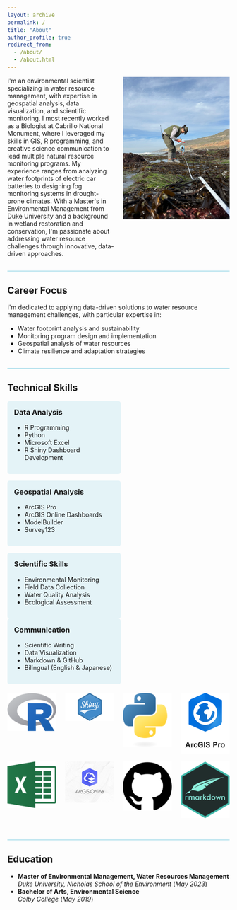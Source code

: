 ```yaml
---
layout: archive
permalink: /
title: "About"
author_profile: true
redirect_from: 
  - /about/
  - /about.html
---
```


<div style="display: flex; flex-wrap: wrap; justify-content: space-between; align-items: flex-start; margin-bottom: 30px;">
  <div style="width: 48%;">
    <p style="margin: 0;">I'm an environmental scientist specializing in water resource management, with expertise in geospatial analysis, data visualization, and scientific monitoring. I most recently worked as a Biologist at Cabrillo National Monument, where I leveraged my skills in GIS, R programming, and creative science communication to lead multiple natural resource monitoring programs. My experience ranges from analyzing water footprints of electric car batteries to designing fog monitoring systems in drought-prone climates. With a Master's in Environmental Management from Duke University and a background in wetland restoration and conservation, I'm passionate about addressing water resource challenges through innovative, data-driven approaches.</p>
  </div>
  <div style="width: 48%; display: flex; align-items: flex-start;">
    <img src="images/taro_field.jpeg" alt="Taro Field" style="width: 100%; object-fit: cover; max-height: 350px;">
  </div>
</div>

<hr style="height: 2px; background-color: rgba(14, 161, 197, 0.3); margin: 30px 0;">

## Career Focus

I'm dedicated to applying data-driven solutions to water resource management challenges, with particular expertise in:
- Water footprint analysis and sustainability
- Monitoring program design and implementation
- Geospatial analysis of water resources
- Climate resilience and adaptation strategies

<hr style="height: 2px; background-color: rgba(14, 161, 197, 0.3); margin: 30px 0;">

## Technical Skills

<div style="display: flex; justify-content: space-between; flex-wrap: wrap; margin-bottom: 20px;">
  <div style="width: 45%; background-color: rgba(14, 161, 197, 0.1); padding: 15px; border-radius: 5px; margin-bottom: 15px;">
    <h3 style="margin-top: 0;">Data Analysis</h3>
    <ul>
      <li>R Programming</li>
      <li>Python</li>
      <li>Microsoft Excel</li>
      <li>R Shiny Dashboard Development</li>
    </ul>
  </div>
  <div style="width: 45%; background-color: rgba(14, 161, 197, 0.1); padding: 15px; border-radius: 5px; margin-bottom: 15px;">
    <h3 style="margin-top: 0;">Geospatial Analysis</h3>
    <ul>
      <li>ArcGIS Pro</li>
      <li>ArcGIS Online Dashboards</li>
      <li>ModelBuilder</li>
      <li>Survey123</li>
    </ul>
  </div>
  <div style="width: 45%; background-color: rgba(14, 161, 197, 0.1); padding: 15px; border-radius: 5px;">
    <h3 style="margin-top: 0;">Scientific Skills</h3>
    <ul>
      <li>Environmental Monitoring</li>
      <li>Field Data Collection</li>
      <li>Water Quality Analysis</li>
      <li>Ecological Assessment</li>
    </ul>
  </div>
  <div style="width: 45%; background-color: rgba(14, 161, 197, 0.1); padding: 15px; border-radius: 5px;">
    <h3 style="margin-top: 0;">Communication</h3>
    <ul>
      <li>Scientific Writing</li>
      <li>Data Visualization</li>
      <li>Markdown & GitHub</li>
      <li>Bilingual (English & Japanese)</li>
    </ul>
  </div>
</div>

<div style="display: flex; justify-content: space-between; flex-wrap: wrap; margin-bottom: 20px;">
  <div style="width: 22%; margin-bottom: 15px; text-align: center;">
    <img src="images/R_logo.png" alt="R" style="max-width: 100%; height: auto;">
  </div>
  <div style="width: 22%; margin-bottom: 15px; text-align: center;">
    <img src="images/shiny-logo.png" alt="R Shiny" style="max-width: 100%; height: auto;">
  </div>
  <div style="width: 22%; margin-bottom: 15px; text-align: center;">
    <img src="images/python.png" alt="Python" style="max-width: 100%; height: auto;">
  </div>
  <div style="width: 22%; margin-bottom: 15px; text-align: center;">
    <img src="images/arcpro.png" alt="GIS" style="max-width: 100%; height: auto;">
  </div>
  <div style="width: 22%; margin-bottom: 15px; text-align: center;">
    <img src="images/excel.png" alt="excel" style="max-width: 100%; height: auto;">
  </div>
  <div style="width: 22%; margin-bottom: 15px; text-align: center;">
    <img src="images/GISONLINE.jpeg" alt="GIS" style="max-width: 100%; height: auto;">
  </div>
  <div style="width: 22%; margin-bottom: 15px; text-align: center;">
    <img src="images/github.png" alt="github" style="max-width: 100%; height: auto;">
  </div>
  <div style="width: 22%; margin-bottom: 15px; text-align: center;">
    <img src="images/rmarkdown.png" alt="RMarkdown" style="max-width: 100%; height: auto;">
  </div>
</div>

<hr style="height: 2px; background-color: rgba(14, 161, 197, 0.3); margin: 30px 0;">

## Education
- **Master of Environmental Management, Water Resources Management**  
  *Duke University, Nicholas School of the Environment* (_May 2023_)  
- **Bachelor of Arts, Environmental Science**  
  *Colby College* (_May 2019_)  

